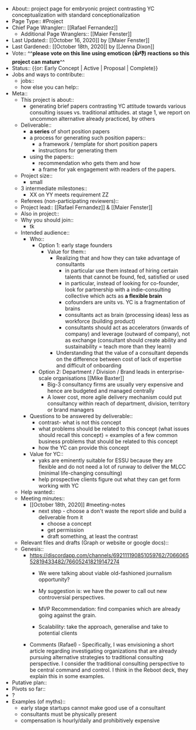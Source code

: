 - About:: project page for embryonic project contrasting YC conceptualization with standard conceptionalization
- Page Type:: #Project
- Chief Page Wrangler:: [[Rafael Fernandez]]
    - Additional Page Wranglers:: [[Maier Fenster]]
- Last Updated:: [[October 16, 2020]] by [[Maier Fenster]] 
- Last Gardened:: [[October 18th, 2020]] by [[Jenna Dixon]]
- Vote:: ^^**please vote on this line using emoticon (👍👎) reactions so this project can mature**^^
- Status:: {{or: Early Concept | Active | Proposal | Complete}}
- Jobs and ways to contribute::
    - jobs::
    - how else you can help::
- Meta::
    - This project is about::
        - generating brief papers contrasting YC attitude towards various consulting issues vs. traditional attitudes. at stage 1, we report on uncommon alternative already practiced, by others
    - Deliverable::
        - **a series** of short position papers
        - a process for generating such position papers::
            - a framework / template for short position papers
            - instructions for generating them
        - using the papers::
            - recommendation who gets them and how
            - a frame for yak engagement with readers of the papers.
    - Project size::
        - small
    - 3 intermediate milestones::
        - XX on YY meets requirement ZZ
    - Referees (non-participating reviewers)::
    - Project lead:: [[Rafael Fernandez]] & [[Maier Fenster]]
    - Also in project:: 
    - Why you should join::
        - tk
    - Intended audience::
        - Who::
            - Option 1: early stage founders
                - Value for them::
                    - Realizing that and how they can take advantage of consultants
                        - in particular use them instead of hiring certain talents that cannot be found, fed, satisfied or used
                        - in particular, instead of looking for co-founder, look for partnership with a indie-consulting collective which acts as **a flexible brain** 
                        - cofounders are units vs. YC is a fragmentation of brains
                        - consultants act as brain (processing ideas) less as workforce (building product)
                        - consultants should act as accelerators (inwards of company) and leverage (outward of company), not as exchange (consultant should create ability and sustainability =  teach more than they learn)
                    - Understanding that the value of a consultant depends on the difference between cost of lack of expertise and difficult of onboarding 
            - Option 2: Department / Division / Brand leads in enterprise-scale organisations [[Mike Baxter]]
                - Big-3 consultancy firms are usually very expensive and hence are budgeted and managed centrally
                - A lower cost, more agile delivery mechanism could put consultancy within reach of department, division, territory or brand managers
        - Questions to be answered by deliverable::
            - contrast- what is not this concept
            - what problems should be related to this concept (what issues should recall this concept) = examples of a few common business problems that should be related to this concept
            - how the YC can provide this concept
        - Value for YC::
            - yaks are eminently suitable for ESSU because they are flexible and do not need a lot of runway to deliver the MLCC (minimal life-changing consulting)
            - help prospective clients figure out what they can get form working with YC
    - Help wanted::
    - Meeting minutes::
        - [[October 18th, 2020]] #meeting-notes
            - next step - choose a don't waste the report slide and build a deliverable from it
                - choose a concept
                - get permission
                - draft something, at least the contrast
    - Relevant files and drafts (Graph or website or google docs)::
    - Genesis::
        - https://discordapp.com/channels/692111190851059762/706606552819433482/766052418219147274
            - We were talking about viable old-fashioned journalism opportunity?

            - My suggestion is: we have the power to call out new controversial perspectives.
            - MVP Recommendation: find companies which are already going against the grain.
            - Scalability: take the approach, generalise and take to potential clients
        - Comments (Rafael) - Specifically, I was envisioning a short article regarding investigating organizations that are already pursuing alternative strategies to traditional consulting perspective. I consider the traditional consulting perspective to be central command and control. I think in the Reboot deck, they explain this in some examples.
- Putative plan::
- Pivots so far::
- ?
- Examples (of myths)::
    - early stage startups cannot make good use of a consultant
    - consultants must be physically present
    -  compensation is hourly/daily and prohibitively expensive
